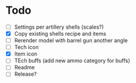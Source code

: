 # Todo

- [ ] Settings per artillery shells (scales?)
- [x] Copy existing shells recipe and items
- [ ] Rerender model with barrel gun another angle
- [ ] Tech icon
- [x] Item icon
- [ ] TEch buffs (add new ammo category for buffs)
- [ ] Readme
- [ ] Release?
